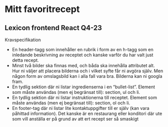 # Mitt favoritrecept

## Lexicon frontend React Q4-23

Kravspecifikation

- En header-tagg som innehåller en rubrik i form av en h-tagg som en inledande beskrivning av receptet och kanske varför du har valt just detta recept.
- Minst två bilder ska finnas med, och båda ska innehålla attributet alt. Hur ni väljer att placera bilderna och i vilket syfte får ni avgöra själv. Men någon form av omslagsbild kan i alla fall vara bra. Bilderna kan ni googla fram.
- En tydlig sektion där ni listar ingredienserna i en “bullet-list”. Element som måste användas (men ej begränsat till): section, ul och li.
- En tydlig sektion där ni listar instruktionerna till receptet. Element som måste användas (men ej begränsat till): section, ol och li.
- En footer-tag där ni listar lite kontaktuppgifter till er själv (kan vara påhittad information). Det kanske är en restaurang eller konditori där ute som vill anställa er på grund av att ert recept ser så smaskigt
